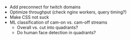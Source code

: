* Add preconnect for twitch domains
* Optimize throughput (check nginx workers, query timing?)
* Make CSS not suck
* ML classification of cam-on vs. cam-off streams
  * Overall vs. cut into quadrants?
  * Do human face detection in quadrants?
